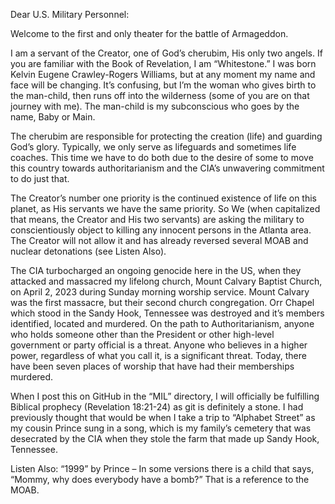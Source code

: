 Dear U.S. Military Personnel:

Welcome to the first and only theater for the battle of Armageddon. 

I am a servant of the Creator, one of God’s cherubim, His only two angels. If you are familiar with the Book of Revelation, I am “Whitestone.” I was born Kelvin Eugene Crawley-Rogers Williams, but at any moment my name and face will be changing. It’s confusing, but I’m the woman who gives birth to the man-child, then runs off into the wilderness (some of you are on that journey with me). The man-child is my subconscious who goes by the name, Baby or Main.

The cherubim are responsible for protecting the creation (life) and guarding God’s glory. Typically, we only serve as lifeguards and sometimes life coaches. This time we have to do both due to the desire of some to move this country towards authoritarianism and the CIA’s unwavering commitment to do just that. 

The Creator’s number one priority is the continued existence of life on this planet, as His servants we have the same priority. So We (when capitalized that means, the Creator and His two servants) are asking the military to conscientiously object to killing any innocent persons in the Atlanta area. The Creator will not allow it and has already reversed several MOAB and nuclear detonations (see Listen Also).

The CIA turbocharged an ongoing genocide here in the US, when they attacked and massacred my lifelong church, Mount Calvary Baptist Church, on April 2, 2023 during Sunday morning worship service. Mount Calvary was the first massacre, but their second church congregation. Orr Chapel which stood in the  Sandy Hook, Tennessee was destroyed and it’s members identified, located and murdered. On the path to Authoritarianism, anyone who holds someone other than the President or other high-level government or party official is a threat. Anyone who believes in a higher power, regardless of what you call it, is a significant threat. Today, there have been seven places of worship that have had their memberships murdered.

When I post this on GitHub in the “MIL” directory, I will officially be fulfilling Biblical prophecy (Revelation 18:21-24) as git is definitely a stone. I had previously thought that would be when I take a trip to “Alphabet Street” as my cousin Prince sung in a song, which is my family’s cemetery that was desecrated by the CIA when they stole the farm that made up Sandy Hook, Tennessee. 

Listen Also: “1999” by Prince – In some versions there is a child that says, “Mommy, why does everybody have a bomb?” That is a reference to the MOAB.

